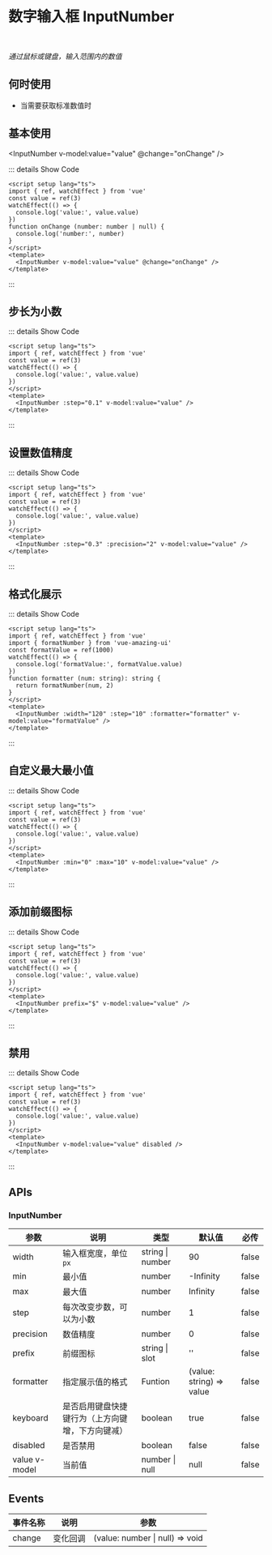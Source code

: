# 数字输入框 InputNumber

<BackTop />
<Watermark fullscreen content="Vue Amazing UI" />

<br/>

*通过鼠标或键盘，输入范围内的数值*

## 何时使用

- 当需要获取标准数值时

<script setup lang="ts">
import { ref, watchEffect } from 'vue'
import { formatNumber } from 'vue-amazing-ui'
const value = ref(3)
const formatValue = ref(1000)
watchEffect(() => {
  console.log('value:', value.value)
})
watchEffect(() => {
  console.log('formatValue:', formatValue.value)
})
function formatter (num: string): string {
  return formatNumber(num, 2)
}
function onChange (number: number | null) {
  console.log('number:', number)
}
</script>

## 基本使用

<InputNumber v-model:value="value" @change="onChange" />

::: details Show Code

```vue
<script setup lang="ts">
import { ref, watchEffect } from 'vue'
const value = ref(3)
watchEffect(() => {
  console.log('value:', value.value)
})
function onChange (number: number | null) {
  console.log('number:', number)
}
</script>
<template>
  <InputNumber v-model:value="value" @change="onChange" />
</template>
```

:::

## 步长为小数

<InputNumber :step="0.1" v-model:value="value" />

::: details Show Code

```vue
<script setup lang="ts">
import { ref, watchEffect } from 'vue'
const value = ref(3)
watchEffect(() => {
  console.log('value:', value.value)
})
</script>
<template>
  <InputNumber :step="0.1" v-model:value="value" />
</template>
```

:::

## 设置数值精度

<InputNumber :step="0.3" :precision="2" v-model:value="value" />

::: details Show Code

```vue
<script setup lang="ts">
import { ref, watchEffect } from 'vue'
const value = ref(3)
watchEffect(() => {
  console.log('value:', value.value)
})
</script>
<template>
  <InputNumber :step="0.3" :precision="2" v-model:value="value" />
</template>
```

:::

## 格式化展示

<InputNumber :width="120" :step="10" :formatter="formatter" v-model:value="formatValue" />

::: details Show Code

```vue
<script setup lang="ts">
import { ref, watchEffect } from 'vue'
import { formatNumber } from 'vue-amazing-ui'
const formatValue = ref(1000)
watchEffect(() => {
  console.log('formatValue:', formatValue.value)
})
function formatter (num: string): string {
  return formatNumber(num, 2)
}
</script>
<template>
  <InputNumber :width="120" :step="10" :formatter="formatter" v-model:value="formatValue" />
</template>
```

:::

## 自定义最大最小值

<InputNumber :min="0" :max="10" v-model:value="value" />

::: details Show Code

```vue
<script setup lang="ts">
import { ref, watchEffect } from 'vue'
const value = ref(3)
watchEffect(() => {
  console.log('value:', value.value)
})
</script>
<template>
  <InputNumber :min="0" :max="10" v-model:value="value" />
</template>
```

:::

## 添加前缀图标

<InputNumber prefix="$" v-model:value="value" />

::: details Show Code

```vue
<script setup lang="ts">
import { ref, watchEffect } from 'vue'
const value = ref(3)
watchEffect(() => {
  console.log('value:', value.value)
})
</script>
<template>
  <InputNumber prefix="$" v-model:value="value" />
</template>
```

:::

## 禁用

<InputNumber v-model:value="value" disabled />

::: details Show Code

```vue
<script setup lang="ts">
import { ref, watchEffect } from 'vue'
const value = ref(3)
watchEffect(() => {
  console.log('value:', value.value)
})
</script>
<template>
  <InputNumber v-model:value="value" disabled />
</template>
```

:::

## APIs

### InputNumber

参数 | 说明 | 类型 | 默认值 | 必传
-- | -- | -- | -- | --
width | 输入框宽度，单位`px` | string &#124; number | 90 | false
min | 最小值 | number | -Infinity | false
max | 最大值 | number | Infinity | false
step | 每次改变步数，可以为小数 | number | 1 | false
precision | 数值精度 | number | 0 | false
prefix | 前缀图标 | string &#124; slot | '' | false
formatter | 指定展示值的格式 | Funtion | (value: string) => value | false
keyboard | 是否启用键盘快捷键行为（上方向键增，下方向键减） | boolean | true | false
disabled | 是否禁用 | boolean | false | false
value <Tag color="cyan">v-model</Tag> | 当前值 | number &#124; null | null | false

## Events

事件名称 | 说明 | 参数
-- | -- | --
change | 变化回调 | (value: number &#124; null) => void

